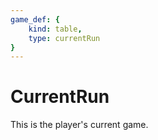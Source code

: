 ```yaml
---
game_def: {
    kind: table,
    type: currentRun
}
---
```


# CurrentRun
This is the player's current game.
